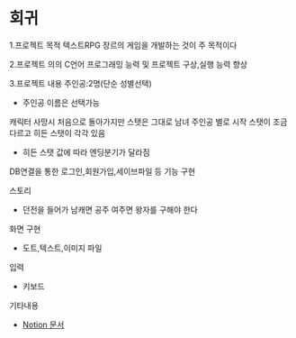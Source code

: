 # 회귀
1.프로젝트 목적
  텍스트RPG 장르의 게임을 개발하는 것이 주 목적이다

  
2.프로젝트 의의
  C언어 프로그래밍 능력 및 프로젝트 구상,실행 능력 향상

  
3.프로젝트 내용
  주인공:2명(단순 성별선택)
  + 주인공 이름은 선택가능

    
  캐릭터 사망시 처음으로 돌아가지만 스탯은 그대로
  남녀 주인공 별로 시작 스탯이 조금 다르고 히든 스탯이 각각 있음
  + 히든 스탯 값에 따라 엔딩분기가 달라짐

    
  DB연결을 통한 로그인,회원가입,세이브파일 등 기능 구현


  스토리
  + 던전을 들어가 남캐면 공주 여주면 왕자를 구해야 한다

    
  화면 구현
  + 도트,텍스트,이미지 파일

    
  입력
  + 키보드

  기타내용
  + [Notion 문서](https://married-kangaroo-aef.notion.site/c-43fbc75bdb714e9fa5879d0e423820f5)
